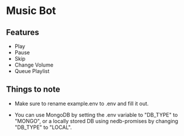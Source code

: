 # Music Bot

## Features
- Play
- Pause
- Skip
- Change Volume
- Queue Playlist

## Things to note
- Make sure to rename example.env to .env and fill it out.

- You can use MongoDB by setting the .env variable to "DB_TYPE" to "MONGO", or a locally stored DB using nedb-promises by changing "DB_TYPE" to "LOCAL".
